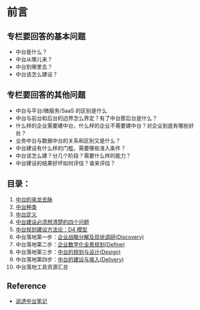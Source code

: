 # 前言

## 专栏要回答的基本问题

*   中台是什么？
*   中台从哪儿来？
*   中台到哪里去？
*   中台该怎么建设？

## 专栏要回答的其他问题

*   中台与平台/微服务/SaaS 的区别是什么
*   中台与前台和后台的边界怎么界定？有了中台那后台是什么？
*   什么样的企业需要建中台，什么样的企业不需要建中台？对企业到底有哪些好处？
*   业务中台与数据中台的关系和区别又是什么？
*   中台建设有什么样的门槛，需要哪些准入条件？
*   中台该怎么建？分几个阶段？需要什么样的能力？
*   中台建设的结果好坏如何评估？谁来评估？

## 目录：

1.  [中台的来龙去脉](#中台的来龙去脉)
2.  [中台种类](#中台种类)
3.  [中台定义](#中台定义)
4.  [中台建设必须想清楚的四个问题](#中台建设前必须想清楚的四个问题)
5.  [中台规划建设方法论：D4 模型](#中台规划建设方法论)
6.  中台落地第一步：[企业战略分解及现状调研(Discovery)](#企业战略分解及现状调研)
7.  中台落地第二步：[企业数字化全景规划(Define)](#企业数字化全景规划)
8.  中台落地第三步：[中台的规划与设计(Design)](#中台的规划与设计)
9.  中台落地第四步：[中台的建设与接入(Delivery)](#中台的建设与接入)
10. 中台落地工具资源汇总

## Reference
- [说透中台笔记](https://g.yuque.com/woniu666/tools_and_notes/int7ae#5jtzR)